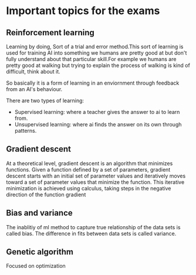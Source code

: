 # Important topics for the exams


## Reinforcement learning

Learning by doing, Sort of a trial and error method.This sort of learning is used for training AI into something we humans are pretty good at but don't fully understand about that particular skill.For example we humans are pretty good at walking but trying to explain the process of walking is kind of difficult, think about it.

So basically it is a form of learning in an enviornment through feedback from an AI's behaviour.

There are two types of learning:

- Supervised learning: where a teacher gives the answer to ai to learn from.
- Unsupervised learning: where ai finds the answer on its own through patterns.

## Gradient descent

At a theoretical level, gradient descent is an algorithm that minimizes functions. Given a function defined by a set of parameters, gradient descent starts with an initial set of parameter values and iteratively moves toward a set of parameter values that minimize the function. This iterative minimization is achieved using calculus, taking steps in the negative direction of the function gradient

## Bias and variance

The inablitiy of ml method to capture true relationship of the data sets is called bias.
The difference in fits between data sets is called variance.


## Genetic algorithm
Focused on optimization



